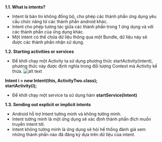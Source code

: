 <strong>1.1. What is intents?</strong>
- Intent là bản tin không đồng bộ, cho phép các thành phần ứng dụng yêu cầu chức năng từ các thành phần android khác.
- Intent cho phép tương tác giữa các thành phần trong 1 ứng dụng và với các thành phần của ứng dụng khác.
- Một intent có thể chứa dữ liệu thông qua một Bundle, dữ liệu này sẽ được các thành phần nhận sử dụng.

<strong>1.2. Starting activities or services</strong>
- Để khởi chạy một Activity ta sử dụng phương thức startActivity(intent), phương thức này được định nghĩa trong đối tượng Context mà Activity kế thừa.
![alt text](http://www.vogella.com/tutorials/AndroidIntent/img/xstartactivityviaintent10.png.pagespeed.ic.XIxbBb_YEg.webp)

<strong>Intent i = new Intent(this, ActivityTwo.class); </strong>
<br/>
<strong>startActivity(i);</strong>

- Để khởi chạy một service ta sử dụng hàm <strong>startService(Intent)</strong>

<strong>1.3. Sending out explicit or implicit intents</strong>
- Android hỗ trợ Intent tường minh và không tường minh.
- Intent tường minh là một ứng dụng sẽ xác định thành phần đích muốn truyền intent tới.
- Intent không tường minh là ứng dụng sẽ hỏi hế thống đánh giá xem những thành phần nào đã đăng ký dựa trên dữ liệu của intent.
